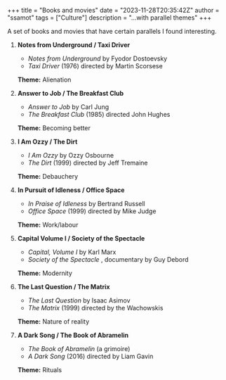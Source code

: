 +++
title = "Books and movies"
date = "2023-11-28T20:35:42Z"
author = "ssamot"
tags = ["Culture"]
description = "...with parallel themes"
+++

A set of books and movies that have certain parallels I found interesting.

1. **Notes from Underground / Taxi Driver**
   - *Notes from Underground* by Fyodor Dostoevsky
   - *Taxi Driver* (1976) directed by Martin Scorsese

   **Theme:** Alienation

2. **Answer to Job / The Breakfast Club**
   - *Answer to Job* by Carl Jung
   - *The Breakfast Club* (1985) directed John Hughes

   **Theme:** Becoming better

3. **I Am Ozzy / The Dirt**
   - *I Am Ozzy* by Ozzy Osbourne
   - *The Dirt* (1999) directed by Jeff Tremaine

   **Theme:** Debauchery

4. **In Pursuit of Idleness / Office Space**
   - *In Praise of Idleness* by Bertrand Russell
   - *Office Space* (1999) directed by Mike Judge

   **Theme:** Work/labour

5. **Capital Volume I / Society of the Spectacle**
   - *Capital, Volume I* by Karl Marx
   - *Society of the Spectacle* , documentary by Guy Debord

   **Theme:** Modernity

6. **The Last Question / The Matrix**
   - *The Last Question* by Isaac Asimov
   - *The Matrix* (1999) directed by the Wachowskis

   **Theme:** Nature of reality
  
7. **A Dark Song / The Book of Abramelin**
   - *The Book of Abramelin* (a grimoire)
   - *A Dark Song* (2016) directed by Liam Gavin

   **Theme:** Rituals
